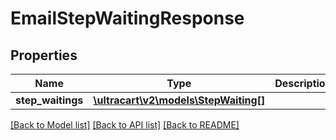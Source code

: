 # EmailStepWaitingResponse

## Properties
Name | Type | Description | Notes
------------ | ------------- | ------------- | -------------
**step_waitings** | [**\ultracart\v2\models\StepWaiting[]**](StepWaiting.md) |  | [optional] 

[[Back to Model list]](../README.md#documentation-for-models) [[Back to API list]](../README.md#documentation-for-api-endpoints) [[Back to README]](../README.md)


